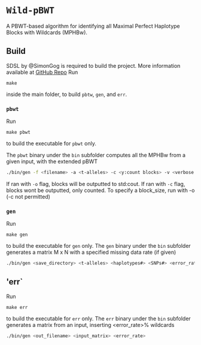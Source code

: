 # `Wild-pBWT`

A PBWT-based algorithm for identifying all Maximal Perfect Haplotype Blocks with Wildcards (MPHBw).

## Build
SDSL by @SimonGog is required to build the project. More information available at [GitHub Repo](https://github.com/simongog/sdsl-lite)
Run
```
make
```
inside the main folder, to build `pbtw`, `gen`, and `err`.

### `pbwt`
Run
```
make pbwt
```
to build the executable for `pbwt` only.

The `pbwt` binary under the `bin` subfolder computes all the MPHBw from a given input, with the extended pBWT
```sh
./bin/gen -f <filename> -a <t-alleles> -c <y:count blocks> -v <verbose output> -o <y:compute blocks> -b <block_size> -g <buffer_size>
```
If ran with `-o` flag, blocks will be outputted to std:cout.
If ran with `-c` flag, blocks wont be outputted, only counted.
To specify a block_size, run with -o (-c not permitted)


### `gen`
Run
```
make gen
```
to build the executable for `gen` only.
The `gen` binary under the `bin` subfolder generates a matrix M x N with a specified missing data rate (if given)
```sh
./bin/gen <save_directory> <t-alleles> <haplotypes#> <SNPs#> <error_rate> 
```

## 'err`
Run
```
make err
```
to build the executable for `err` only.
The `err` binary under the `bin` subfolder generates a matrix from an input, inserting <error_rate>\% wildcards
```sh
./bin/gen <out_filename> <input_matrix> <error_rate> 
```


